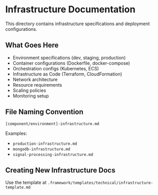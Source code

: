 # Infrastructure Documentation

This directory contains infrastructure specifications and deployment configurations.

## What Goes Here

- Environment specifications (dev, staging, production)
- Container configurations (Dockerfile, docker-compose)
- Orchestration configs (Kubernetes, ECS)
- Infrastructure as Code (Terraform, CloudFormation)
- Network architecture
- Resource requirements
- Scaling policies
- Monitoring setup

## File Naming Convention

`[component/environment]-infrastructure.md`

Examples:
- `production-infrastructure.md`
- `mongodb-infrastructure.md`
- `signal-processing-infrastructure.md`

## Creating New Infrastructure Docs

Use the template at `.framework/templates/technical/infrastructure-template.md`